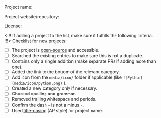 <!-- Thank you for contributing to our list! -->
<!-- Please write a DESCRIPTIVE TITLE for the pull request and commits. -->

Project name:

Project website/repository:

License:

<!!! If adding a project to the list, make sure it fulfills the following criteria. !!!>
Checklist for new projects:

- [ ] The project is [open-source](https://opensource.org/licenses/alphabetical) and accessible.
- [ ] Searched the existing entries to make sure this is not a duplicate.
- [ ] Contains only a single addition (make separate PRs if adding more than one).
- [ ] Added the link to the bottom of the relevant category.
- [ ] Add icon from the `media/icon/` folder if applicable (like `![Python](media/icon/python.png)` ).
- [ ] Created a new category only if necessary.
- [ ] Checked spelling and grammar.
- [ ] Removed trailing whitespace and periods.
- [ ] Confirm the dash – is not a minus -.
- [ ] Used [title-casing](http://titlecapitalization.com) (AP style) for project name.
